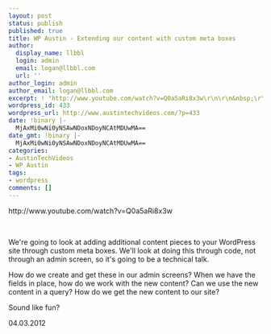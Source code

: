 ```yaml
---
layout: post
status: publish
published: true
title: WP Austin - Extending our content with custom meta boxes
author:
  display_name: llbbl
  login: admin
  email: logan@llbbl.com
  url: ''
author_login: admin
author_email: logan@llbbl.com
excerpt: ! "http://www.youtube.com/watch?v=Q0a5aRi8x3w\r\n\r\n&nbsp;\r\n\r\n"
wordpress_id: 433
wordpress_url: http://www.austintechvideos.com/?p=433
date: !binary |-
  MjAxMi0wNi0yNSAwNDoxNDoyNCAtMDUwMA==
date_gmt: !binary |-
  MjAxMi0wNi0yNSAwNDoxNDoyNCAtMDUwMA==
categories:
- AustinTechVideos
- WP Austin
tags:
- wordpress
comments: []
---
```

<p>http://www.youtube.com/watch?v=Q0a5aRi8x3w</p>
<p>&nbsp;</p>
<p><a id="more"></a><a id="more-433"></a></p>
<div id="event-desc">
<div id="event-description-wrap">
<p>We're going to look at adding additional content pieces to your WordPress site through custom meta boxes. We'll look at doing this through code, not through an admin screen, so it's going to be a technical talk.</p>
<p>How do we create and get these in our admin screens? When we have the fields in place, how do we work with the new content? Can we use the new content in a query? How do we get the new content to our site?</p>
<p>Sound like fun?</p>
<p>04.03.2012</p>
</div>
</div>
